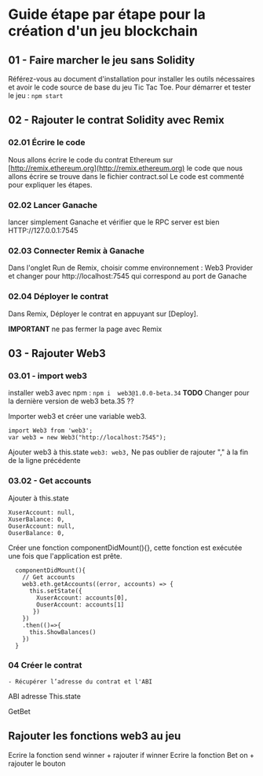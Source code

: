 # Guide étape par étape pour la création d'un jeu blockchain

## 01 - Faire marcher le jeu sans Solidity 
Référez-vous au document d'installation pour installer les outils nécessaires et avoir le code source de base du jeu Tic Tac Toe.
Pour démarrer et tester le jeu : `npm start`

## 02 - Rajouter le contrat Solidity avec Remix

### 02.01 Écrire le code
Nous allons écrire le code du contrat Ethereum sur [http://remix.ethereum.org](http://remix.ethereum.org)
le code que nous allons écrire se trouve dans le fichier contract.sol
Le code est commenté pour expliquer les étapes.

### 02.02 Lancer Ganache
lancer simplement Ganache et vérifier que le RPC server est bien HTTP://127.0.0.1:7545

### 02.03 Connecter Remix à Ganache
Dans l'onglet Run de Remix, choisir comme environnement : Web3 Provider et changer pour http://localhost:7545 qui correspond au port de Ganache

### 02.04 Déployer le contrat
Dans Remix, Déployer le contrat en appuyant sur [Deploy].

**IMPORTANT** ne pas fermer la page avec Remix

## 03 - Rajouter Web3

### 03.01 - import web3
installer web3 avec npm :
`npm i  web3@1.0.0-beta.34`
**TODO** Changer pour la dernière version de web3 beta.35 ??

Importer web3 et créer une variable web3.
```
import Web3 from 'web3';
var web3 = new Web3("http://localhost:7545");
```
Ajouter web3 à this.state
`web3: web3,`
Ne pas oublier de rajouter "," à la fin de la ligne précédente

### 03.02 - Get accounts
Ajouter à this.state 
```
XuserAccount: null,
XuserBalance: 0,
OuserAccount: null,
OuserBalance: 0,
```

Créer une fonction componentDidMount(){}, cette fonction est exécutée une fois que l'application est prête.

```
  componentDidMount(){
    // Get accounts
    web3.eth.getAccounts((error, accounts) => {
      this.setState({
        XuserAccount: accounts[0],
        OuserAccount: accounts[1] 
       })
    })
    .then(()=>{
      this.ShowBalances()
    })
  }
```


### 04 Créer le contrat 
	- Récupérer l’adresse du contrat et l'ABI

ABI
adresse 
This.state

GetBet

## Rajouter les fonctions web3 au jeu 
Ecrire la fonction send winner + rajouter if winner 
Ecrire la fonction Bet on + rajouter le bouton 


